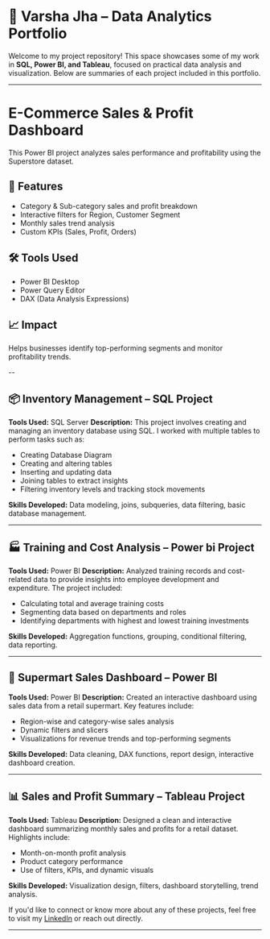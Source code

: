 
# 💼 Varsha Jha – Data Analytics Portfolio

Welcome to my project repository! This space showcases some of my work in **SQL, Power BI, and Tableau**, focused on practical data analysis and visualization. Below are summaries of each project included in this portfolio.

---
# E-Commerce Sales & Profit Dashboard

This Power BI project analyzes sales performance and profitability using the Superstore dataset.

## 🚀 Features
- Category & Sub-category sales and profit breakdown
- Interactive filters for Region, Customer Segment
- Monthly sales trend analysis
- Custom KPIs (Sales, Profit, Orders)

## 🛠 Tools Used
- Power BI Desktop
- Power Query Editor
- DAX (Data Analysis Expressions)

## 📈 Impact
Helps businesses identify top-performing segments and monitor profitability trends.

--

## 📦 Inventory Management – SQL Project

**Tools Used:** SQL Server
**Description:**
This project involves creating and managing an inventory database using SQL. I worked with multiple tables to perform tasks such as:

* Creating Database Diagram
* Creating and altering tables
* Inserting and updating data
* Joining tables to extract insights
* Filtering inventory levels and tracking stock movements

**Skills Developed:** Data modeling, joins, subqueries, data filtering, basic database management.

---

## 🏭 Training and Cost Analysis – Power bi Project

**Tools Used:** Power BI
**Description:**
Analyzed training records and cost-related data to provide insights into employee development and expenditure. The project included:

* Calculating total and average training costs
* Segmenting data based on departments and roles
* Identifying departments with highest and lowest training investments

**Skills Developed:** Aggregation functions, grouping, conditional filtering, data reporting.

---

## 🛒 Supermart Sales Dashboard – Power BI

**Tools Used:** Power BI
**Description:**
Created an interactive dashboard using sales data from a retail supermart. Key features include:

* Region-wise and category-wise sales analysis
* Dynamic filters and slicers
* Visualizations for revenue trends and top-performing segments

**Skills Developed:** Data cleaning, DAX functions, report design, interactive dashboard creation.

---

## 📊 Sales and Profit Summary – Tableau Project

**Tools Used:** Tableau
**Description:**
Designed a clean and interactive dashboard summarizing monthly sales and profits for a retail dataset. Highlights include:

* Month-on-month profit analysis
* Product category performance
* Use of filters, KPIs, and dynamic visuals

**Skills Developed:** Visualization design, filters, dashboard storytelling, trend analysis.


If you'd like to connect or know more about any of these projects, feel free to visit my 
[LinkedIn](https://www.linkedin.com/in/varsha-jha-482567275?utm_source=share&utm_campaign=share_via&utm_content=profile&utm_medium=android_app) or reach out directly.

---
